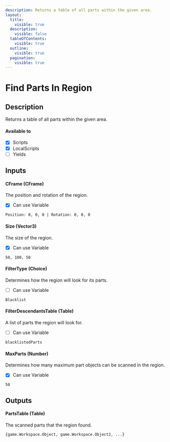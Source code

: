 ```yaml
---
description: Returns a table of all parts within the given area.
layout:
  title:
    visible: true
  description:
    visible: false
  tableOfContents:
    visible: true
  outline:
    visible: true
  pagination:
    visible: true
---
```


# Find Parts In Region

## Description

Returns a table of all parts within the given area.

#### Available to

* [x] Scripts
* [x] LocalScripts
* [ ] Yields

## Inputs

#### CFrame (CFrame)

The position and rotation of the region.

* [x] Can use Variable

```
Position: 0, 0, 0 | Rotation: 0, 0, 0
```

#### Size (Vector3)

The size of the region.

* [x] Can use Variable

```
50, 100, 50
```

#### FilterType (Choice)

Determines how the region will look for its parts.

* [ ] Can use Variable

```
Blacklist
```

#### FilterDescendantsTable (Table)

A list of parts the region will look for.

* [ ] Can use Variable

```
blacklistedParts
```

#### MaxParts (Number)

Determines how many maximum part objects can be scanned in the region.

* [x] Can use Variable

```
50
```

## Outputs

#### PartsTable (Table)

The scanned parts that the region found.

```
{game.Workspace.Object, game.Workspace.Object2, ...}
```
